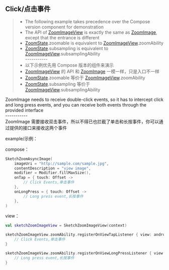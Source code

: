 ## Click/点击事件

> * The following example takes precedence over the Compose version component for demonstration
> * The API of [ZoomImageView] is exactly the same as [ZoomImage], except that the entrance is
    different
> * [ZoomState].zoomable is equivalent to [ZoomImageView].zoomAbility
> * [ZoomState].subsampling is equivalent to [ZoomImageView].subsamplingAbility
    <br>-----------</br>
> * 以下示例优先用 Compose 版本的组件来演示
> * [ZoomImageView] 的 API 和 [ZoomImage] 一模一样，只是入口不一样
> * [ZoomState].zoomable 等价于 [ZoomImageView].zoomAbility
> * [ZoomState].subsampling 等价于 [ZoomImageView].subsamplingAbility

ZoomImage needs to receive double-click events, so it has to intercept click and long press events,
and you can receive both events through the provided interface
<br>-----------</br>
ZoomImage 需要接收双击事件，所以不得已也拦截了单击和长按事件，你可以通过提供的接口来接收这两个事件

example/示例：

compose：

```kotlin
SketchZoomAsyncImage(
    imageUri = "http://sample.com/sample.jpg",
    contentDescription = "view image",
    modifier = Modifier.fillMaxSize(),
    onTap = { touch: Offset ->
        // Click Events,单击事件
    },
    onLongPress = { touch: Offset ->
        // Long press event,长按事件        
    },
)
```

view：

```kotlin
val sketchZoomImageView = SketchZoomImageView(context)

sketchZoomImageView.zoomAbility.registerOnViewTapListener { view: android.view.View, x: Float, y: Float ->
    // Click Events,单击事件
}

sketchZoomImageView.zoomAbility.registerOnViewLongPressListener { view: android.view.View, x: Float, y: Float ->
    // Long press event,长按事件        
}
```

[ZoomImageView]: ../../zoomimage-view/src/main/java/com/github/panpf/zoomimage/ZoomImageView.kt

[ZoomImage]: ../../zoomimage-compose/src/main/java/com/github/panpf/zoomimage/ZoomImage.kt

[ZoomState]: ../../zoomimage-compose/src/main/java/com/github/panpf/zoomimage/compose/ZoomState.kt